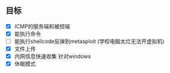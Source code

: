 ## 目标 ##
- [x] ICMP的服务端和被控端
- [x] 能执行命令
- [ ] 能执行shellcode反弹到metasploit (学校电脑太烂无法开虚拟机)
- [x] 文件上传
- [x] 内网信息快速收集 针对windows
- [x] 休眠模式